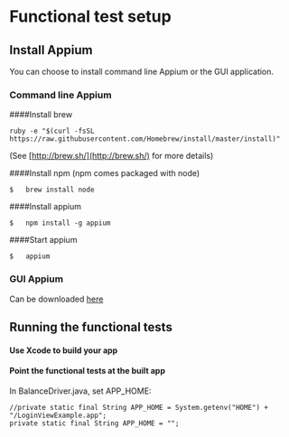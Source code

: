 # Functional test setup

## Install Appium

You can choose to install command line Appium or the GUI application.

###  Command line Appium

####Install brew

```
ruby -e "$(curl -fsSL https://raw.githubusercontent.com/Homebrew/install/master/install)"
```
(See [http://brew.sh/](http://brew.sh/) for more details)

####Install npm 
(npm comes packaged with node)

```
$	brew install node
```

####Install appium

```
$	npm install -g appium
```
####Start appium

```
$	appium
```

###  GUI Appium
Can be downloaded [here](http://appium.io/downloads.html)


## Running the functional tests
#### Use Xcode to build your app
#### Point the functional tests at the built app
In BalanceDriver.java, set APP_HOME:

```
//private static final String APP_HOME = System.getenv("HOME") + "/LoginViewExample.app";
private static final String APP_HOME = "";
```